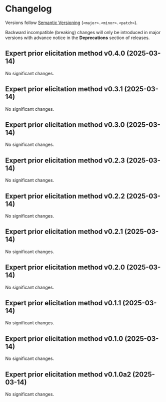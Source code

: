 # Changelog

Versions follow [Semantic Versioning](https://semver.org/) (`<major>.<minor>.<patch>`).

Backward incompatible (breaking) changes will only be introduced in major versions
with advance notice in the **Deprecations** section of releases.

<!--
You should *NOT* be adding new changelog entries to this file,
this file is managed by towncrier.
See `changelog/README.md`.

You *may* edit previous changelogs to fix problems like typo corrections or such.
To add a new changelog entry, please see
`changelog/README.md`
and https://pip.pypa.io/en/latest/development/contributing/#news-entries,
noting that we use the `changelog` directory instead of news,
markdown instead of restructured text and use slightly different categories
from the examples given in that link.
-->

<!-- towncrier release notes start -->

## Expert prior elicitation method v0.4.0 (2025-03-14)

No significant changes.


## Expert prior elicitation method v0.3.1 (2025-03-14)

No significant changes.


## Expert prior elicitation method v0.3.0 (2025-03-14)

No significant changes.


## Expert prior elicitation method v0.2.3 (2025-03-14)

No significant changes.


## Expert prior elicitation method v0.2.2 (2025-03-14)

No significant changes.


## Expert prior elicitation method v0.2.1 (2025-03-14)

No significant changes.


## Expert prior elicitation method v0.2.0 (2025-03-14)

No significant changes.


## Expert prior elicitation method v0.1.1 (2025-03-14)

No significant changes.


## Expert prior elicitation method v0.1.0 (2025-03-14)

No significant changes.


## Expert prior elicitation method v0.1.0a2 (2025-03-14)

No significant changes.
